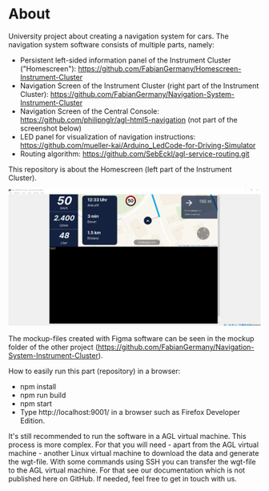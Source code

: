 # About
University project about creating a navigation system for cars. 
The navigation system software consists of multiple parts, namely:
- Persistent left-sided information panel of the Instrument Cluster ("Homescreen"): https://github.com/FabianGermany/Homescreen-Instrument-Cluster
- Navigation Screen of the Instrument Cluster (right part of the Instrument Cluster): https://github.com/FabianGermany/Navigation-System-Instrument-Cluster
- Navigation Screen of the Central Console: https://github.com/philipnglr/agl-html5-navigation (not part of the screenshot below)
- LED panel for visualization of navigation instructions: https://github.com/mueller-kai/Arduino_LedCode-for-Driving-Simulator
- Routing algorithm: https://github.com/SebEckl/agl-service-routing.git

This repository is about the Homescreen (left part of the Instrument Cluster).

![preview](readme_files/preview.png)

The mockup-files created with Figma software can be seen in the mockup folder of the other project (https://github.com/FabianGermany/Navigation-System-Instrument-Cluster).

How to easily run this part (repository) in a browser:
- npm install
- npm run build
- npm start
- Type http://localhost:9001/ in a browser such as Firefox Developer Edition.

It's still recommended to run the software in a AGL virtual machine. This process is more complex. For that you will need - apart from the AGL virtual machine - another Linux virtual machine to download the data and generate the wgt-file. 
With some commands using SSH you can transfer the wgt-file to the AGL virtual machine. For that see our documentation which is not published here on GitHub. If needed, feel free to get in touch with us.